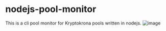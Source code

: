﻿# nodejs-pool-monitor
This is a cli pool monitor for Kryptokrona pools written in nodejs.
![image](https://user-images.githubusercontent.com/84473858/197645201-f88c4b6b-8948-42b9-b9c5-a342dbc7b8f5.png)
